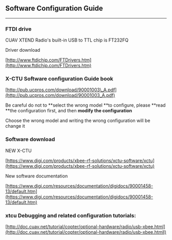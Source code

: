 ## Software Configuration Guide

---

### FTDI drive

CUAV XTEND Radio's built-in USB to TTL chip is FT232FQ

Driver download

[http://www.ftdichip.com/FTDrivers.htm](http://www.ftdichip.com/FTDrivers.htm)

### X-CTU Software configuration Guide book

[http://pub.ucpros.com/download/90001003\_A.pdf](http://pub.ucpros.com/download/90001003_A.pdf)

Be careful do not to **select the wrong model **to configure, please **read **the configuration first, and then **modify the configuration**

Choose the wrong model and writing the wrong configuration will be change it 
###  Software download

NEW X-CTU

[https://www.digi.com/products/xbee-rf-solutions/xctu-software/xctu](https://www.digi.com/products/xbee-rf-solutions/xctu-software/xctu)

New software documentation

[https://www.digi.com/resources/documentation/digidocs/90001458-13/default.htm](https://www.digi.com/resources/documentation/digidocs/90001458-13/default.htm)

### xtcu Debugging and related configuration tutorials:

[http://doc.cuav.net/tutorial/copter/optional-hardware/radio/usb-xbee.html](http://doc.cuav.net/tutorial/copter/optional-hardware/radio/usb-xbee.htmll)

